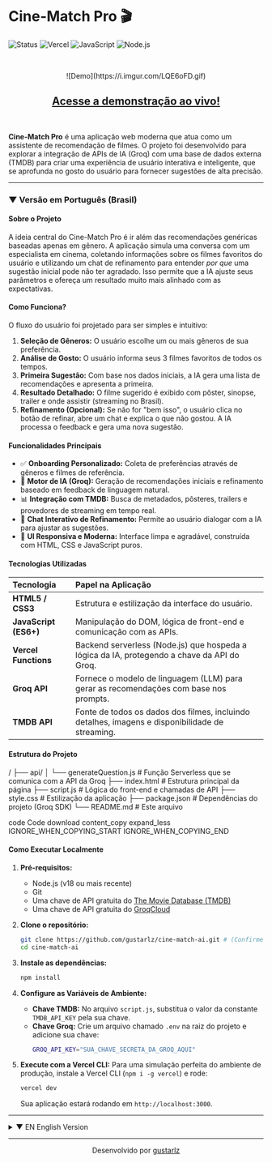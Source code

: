 # Cine-Match Pro 🎬

![Status](https://img.shields.io/badge/status-em--desenvolvimento-yellow)
![Vercel](https://img.shields.io/badge/deploy-Vercel-black?logo=vercel)
![JavaScript](https://img.shields.io/badge/JavaScript-ES6+-yellow?logo=javascript)
![Node.js](https://img.shields.io/badge/Node.js-Serverless-green?logo=nodedotjs)

<br>
 
<p align="center">
![Demo](https://i.imgur.com/LQE6oFD.gif)


</p>

<h2 align="center">
  <a href="https://cine-match-o1oc3hawp-gustavo-rosas-projects-c2c1e6dc.vercel.app//"><strong>Acesse a demonstração ao vivo!</strong></a>
</h2>

<br>

**Cine-Match Pro** é uma aplicação web moderna que atua como um assistente de recomendação de filmes. O projeto foi desenvolvido para explorar a integração de APIs de IA (Groq) com uma base de dados externa (TMDB) para criar uma experiência de usuário interativa e inteligente, que se aprofunda no gosto do usuário para fornecer sugestões de alta precisão.

---

### ▼ Versão em Português (Brasil)

#### **Sobre o Projeto**

A ideia central do Cine-Match Pro é ir além das recomendações genéricas baseadas apenas em gênero. A aplicação simula uma conversa com um especialista em cinema, coletando informações sobre os filmes favoritos do usuário e utilizando um chat de refinamento para entender *por que* uma sugestão inicial pode não ter agradado. Isso permite que a IA ajuste seus parâmetros e ofereça um resultado muito mais alinhado com as expectativas.

#### **Como Funciona?**

O fluxo do usuário foi projetado para ser simples e intuitivo:
1.  **Seleção de Gêneros:** O usuário escolhe um ou mais gêneros de sua preferência.
2.  **Análise de Gosto:** O usuário informa seus 3 filmes favoritos de todos os tempos.
3.  **Primeira Sugestão:** Com base nos dados iniciais, a IA gera uma lista de recomendações e apresenta a primeira.
4.  **Resultado Detalhado:** O filme sugerido é exibido com pôster, sinopse, trailer e onde assistir (streaming no Brasil).
5.  **Refinamento (Opcional):** Se não for "bem isso", o usuário clica no botão de refinar, abre um chat e explica o que não gostou. A IA processa o feedback e gera uma nova sugestão.

#### **Funcionalidades Principais**
-   ✅ **Onboarding Personalizado:** Coleta de preferências através de gêneros e filmes de referência.
-   🧠 **Motor de IA (Groq):** Geração de recomendações iniciais e refinamento baseado em feedback de linguagem natural.
-   📊 **Integração com TMDB:** Busca de metadados, pôsteres, trailers e provedores de streaming em tempo real.
-   💬 **Chat Interativo de Refinamento:** Permite ao usuário dialogar com a IA para ajustar as sugestões.
-   📱 **UI Responsiva e Moderna:** Interface limpa e agradável, construída com HTML, CSS e JavaScript puros.

#### **Tecnologias Utilizadas**

| Tecnologia | Papel na Aplicação |
| :--- | :--- |
| **HTML5 / CSS3** | Estrutura e estilização da interface do usuário. |
| **JavaScript (ES6+)** | Manipulação do DOM, lógica de front-end e comunicação com as APIs. |
| **Vercel Functions**| Backend serverless (Node.js) que hospeda a lógica da IA, protegendo a chave da API do Groq. |
| **Groq API** | Fornece o modelo de linguagem (LLM) para gerar as recomendações com base nos prompts. |
| **TMDB API** | Fonte de todos os dados dos filmes, incluindo detalhes, imagens e disponibilidade de streaming. |

#### **Estrutura do Projeto**

/
├── api/
│ └── generateQuestion.js # Função Serverless que se comunica com a API da Groq
├── index.html # Estrutura principal da página
├── script.js # Lógica do front-end e chamadas de API
├── style.css # Estilização da aplicação
├── package.json # Dependências do projeto (Groq SDK)
└── README.md # Este arquivo

code
Code
download
content_copy
expand_less
IGNORE_WHEN_COPYING_START
IGNORE_WHEN_COPYING_END
#### **Como Executar Localmente**

1.  **Pré-requisitos:**
    -   Node.js (v18 ou mais recente)
    -   Git
    -   Uma chave de API gratuita do [The Movie Database (TMDB)](https://www.themoviedb.org/signup)
    -   Uma chave de API gratuita do [GroqCloud](https://console.groq.com/keys)

2.  **Clone o repositório:**
    ```bash
    git clone https://github.com/gustarlz/cine-match-ai.git # (Confirme se o nome do repo está correto)
    cd cine-match-ai
    ```

3.  **Instale as dependências:**
    ```bash
    npm install
    ```

4.  **Configure as Variáveis de Ambiente:**
    -   **Chave TMDB:** No arquivo `script.js`, substitua o valor da constante `TMDB_API_KEY` pela sua chave.
    -   **Chave Groq:** Crie um arquivo chamado `.env` na raiz do projeto e adicione sua chave:
        ```bash
        GROQ_API_KEY="SUA_CHAVE_SECRETA_DA_GROQ_AQUI"
        ```

5.  **Execute com a Vercel CLI:**
    Para uma simulação perfeita do ambiente de produção, instale a Vercel CLI (`npm i -g vercel`) e rode:
    ```bash
    vercel dev
    ```
    Sua aplicação estará rodando em `http://localhost:3000`.

---

<details>
<summary>▼ EN English Version</summary>

### **About The Project**

The core idea behind Cine-Match Pro is to move beyond generic recommendations based solely on genre. The application simulates a conversation with a film expert, gathering information about the user's favorite movies and using a refinement chat to understand *why* an initial suggestion might have missed the mark. This allows the AI to adjust its parameters and offer a result that is much more aligned with the user's expectations.

### **Key Features**
-   ✅ **Personalized Onboarding:** Gathers user preferences through genres and reference films.
-   🧠 **AI Engine (Groq):** Generates initial recommendations and refines them based on natural language feedback.
-   📊 **TMDB Integration:** Fetches metadata, posters, trailers, and streaming providers in real-time.
-   💬 **Interactive Refinement Chat:** Allows the user to dialogue with the AI to fine-tune suggestions.
-   📱 **Modern & Responsive UI:** A clean and pleasant interface built with pure HTML, CSS, and JavaScript.

### **Tech Stack**

| Technology | Role in the Application |
| :--- | :--- |
| **HTML5 / CSS3** | Structure and styling of the user interface. |
| **JavaScript (ES6+)** | DOM manipulation, front-end logic, and API communication. |
| **Vercel Functions**| Serverless backend (Node.js) that hosts the AI logic, protecting the Groq API key. |
| **Groq API** | Provides the Large Language Model (LLM) to generate recommendations based on prompts. |
| **TMDB API** | The data source for all movie information, including details, images, and streaming availability. |

### **How to Run Locally**

1.  **Prerequisites:**
    -   Node.js (v18 or newer)
    -   Git
    -   A free API key from [The Movie Database (TMDB)](https://www.themoviedb.org/signup)
    -   A free API key from [GroqCloud](https://console.groq.com/keys)

2.  **Clone the repository:**
    ```bash
    git clone https://github.com/gustarlz/cine-match-ai.git # (Please confirm repo name is correct)
    cd cine-match-ai
    ```

3.  **Install dependencies:**
    ```bash
    npm install
    ```

4.  **Configure Environment Variables:**
    -   **TMDB Key:** In the `script.js` file, replace the value of the `TMDB_API_KEY` constant with your key.
    -   **Groq Key:** Create a file named `.env` in the project's root and add your key:
        ```bash
        GROQ_API_KEY="YOUR_SECRET_GROQ_KEY_HERE"
        ```

5.  **Run with the Vercel CLI:**
    For a perfect simulation of the production environment, install the Vercel CLI (`npm i -g vercel`) and run:
    ```bash
    vercel dev
    ```
    Your application will be running at `http://localhost:3000`.

</details>

---

<p align="center">Desenvolvido por <a href="https://github.com/gustarlz">gustarlz</a></p>

